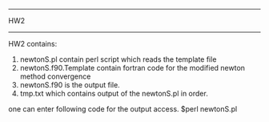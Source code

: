 ****
HW2
****
HW2 contains:
1) newtonS.pl contain perl script which reads the template file 
2) newtonS.f90.Template contain fortran code for the modified newton method convergence
3) newtonS.f90 is the output file.
4) tmp.txt which contains output of the newtonS.pl in order.

one can enter following code for the output access.
$perl newtonS.pl 
 
